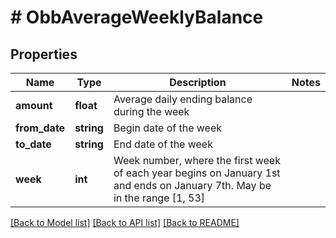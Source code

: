 # # ObbAverageWeeklyBalance

## Properties

Name | Type | Description | Notes
------------ | ------------- | ------------- | -------------
**amount** | **float** | Average daily ending balance during the week |
**from_date** | **string** | Begin date of the week |
**to_date** | **string** | End date of the week |
**week** | **int** | Week number, where the first week of each year begins on January 1st and ends on January 7th. May be in the range [1, 53] |

[[Back to Model list]](../../README.md#models) [[Back to API list]](../../README.md#endpoints) [[Back to README]](../../README.md)
